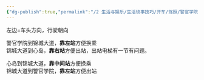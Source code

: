 ```yaml
---
{"dg-publish":true,"permalink":"/2 生活与娱乐/生活琐事技巧/开车/驾照/警官学院到心岛地铁/","title":"警官学院到心岛地铁"}
---
```



左边=车头方向，行驶朝向

警官学院到锦城大道，**靠左站**方便换乘  
锦城大道到心岛，**靠右站**方便出站，出站电梯有一节有问题。

心岛到锦城大道，**靠中间站**方便换乘  
锦城大道到警官学院，**靠左站**方便出站
